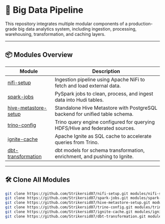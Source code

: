 # 🧠 Big Data Pipeline

This repository integrates multiple modular components of a production-grade big data analytics system, including ingestion, processing, warehousing, transformation, and caching layers.

---

## 📦 Modules Overview

| Module | Description |
|--------|-------------|
| [nifi-setup](modules/nifi-setup) | Ingestion pipeline using Apache NiFi to fetch and load external data. |
| [spark-jobs](modules/spark-jobs) | PySpark jobs to clean, process, and ingest data into Hudi tables. |
| [hive-metastore-setup](modules/hive-metastore-setup) | Standalone Hive Metastore with PostgreSQL backend for unified table schema. |
| [trino-config](modules/trino-config) | Trino query engine configured for querying HDFS/Hive and federated sources. |
| [ignite-cache](modules/ignite-cache) | Apache Ignite as SQL cache to accelerate queries from Trino. |
| [dbt-transformation](modules/dbt-transformation) | dbt models for schema transformation, enrichment, and pushing to Ignite. |

---

## 🛠️ Clone All Modules

```bash
git clone https://github.com/Strikersid07/nifi-setup.git modules/nifi-setup
git clone https://github.com/Strikersid07/spark-jobs.git modules/spark-jobs
git clone https://github.com/Strikersid07/hive-metastore-setup.git modules/hive-metastore-setup
git clone https://github.com/Strikersid07/trino-config.git modules/trino-config
git clone https://github.com/Strikersid07/ignite-cache.git modules/ignite-cache
git clone https://github.com/Strikersid07/dbt-transformation.git modules/dbt-transformation
